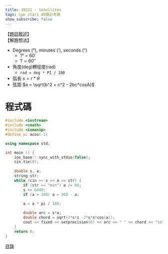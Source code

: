 ```yaml
---
title: 10221 - Satellites
tags: cpe star1 49題必考題
show_subscribe: false
---
```


<!--more-->   

【[題目敘述]】  
【解題想法】   
- Degrees (°), minutes (‘), seconds (“)
  - 1° = 60′
  - 1′ = 60″
- 角度(deg)轉徑度(rad)
  - `rad = deg * PI / 180`  
- 弧長 $s = r * \theta$
- 弦距 $a = \sqrt{b^2 + c^2 - 2bc*cosA}$
  

程式碼
=======
```c++
#include <iostream>
#include <cmath>
#include <iomanip>
#define pi acos(-1)

using namespace std;

int main () {
    ios_base:: sync_with_stdio(false);
    cin.tie(0);
    
    double s, a;
    string str;
    while (cin >> s >> a >> str) {
        if (str == "min") a /= 60;
        s += 6440;
        if (a > 180) a = 360 - a;
        
        a = a * pi / 180;

        double arc = s*a;
        double chord = sqrt(2*s*s -2*s*s*cos(a));
        cout << fixed << setprecision(6) << arc << " " << chord << "\n";
    }
    return 0;
}
```

[目錄](/2022/08/02/front-page.html)

[題目敘述]:https://vjudge.net/problem/UVA-10221